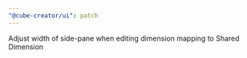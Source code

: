 ```yaml
---
"@cube-creator/ui": patch
---
```


Adjust width of side-pane when editing dimension mapping to Shared Dimension
